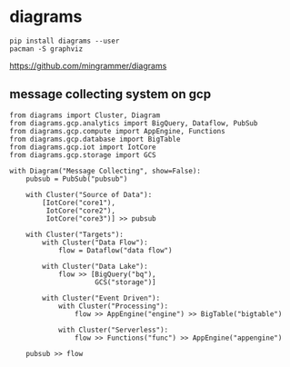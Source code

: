 # diagrams

    pip install diagrams --user
    pacman -S graphviz

https://github.com/mingrammer/diagrams

## message collecting system on gcp

    from diagrams import Cluster, Diagram
    from diagrams.gcp.analytics import BigQuery, Dataflow, PubSub
    from diagrams.gcp.compute import AppEngine, Functions
    from diagrams.gcp.database import BigTable
    from diagrams.gcp.iot import IotCore
    from diagrams.gcp.storage import GCS

    with Diagram("Message Collecting", show=False):
        pubsub = PubSub("pubsub")

        with Cluster("Source of Data"):
            [IotCore("core1"),
             IotCore("core2"),
             IotCore("core3")] >> pubsub

        with Cluster("Targets"):
            with Cluster("Data Flow"):
                flow = Dataflow("data flow")

            with Cluster("Data Lake"):
                flow >> [BigQuery("bq"),
                         GCS("storage")]

            with Cluster("Event Driven"):
                with Cluster("Processing"):
                    flow >> AppEngine("engine") >> BigTable("bigtable")

                with Cluster("Serverless"):
                    flow >> Functions("func") >> AppEngine("appengine")

        pubsub >> flow
